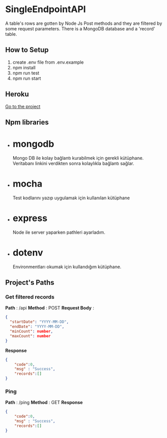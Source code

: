 # SingleEndpointAPI

A table's rows are gotten by Node Js Post methods and they are filtered by some request parameters. There is a MongoDB database and a 'record' table.

## How to Setup

1. create .env file from .env.example
2. npm install
3. npm run test
4. npm run start

## Heroku

[Go to the project](https://singleendpointapi.herokuapp.com/)

## Npm libraries

- # mongodb
  Mongo DB ile kolay bağlantı kurabilmek için gerekli kütüphane. Veritabanı linkini verdikten sonra kolaylıkla bağlantı sağlar.
- # mocha
  Test kodlarını yazıp uygulamak için kullanılan kütüphane
- # express
  Node ile server yaparken pathleri ayarladım.
- # dotenv
  Environmentları okumak için kullandığım kütüphane.

## Project's Paths
### Get filtered records 
**Path** : /api
**Method** : POST
**Request Body** :

```json
{
  "startDate": "YYYY-MM-DD",
  "endDate": "YYYY-MM-DD",
  "minCount": number,
  "maxCount": number
}
```
**Response**
```json
{
    "code":0,
    "msg" : "Success",
    "records":[] 
}
```

### Ping
**Path** : /ping
**Method** : GET
**Response**
```json
{
    "code":0,
    "msg" : "Success",
    "records":[] 
}
```
